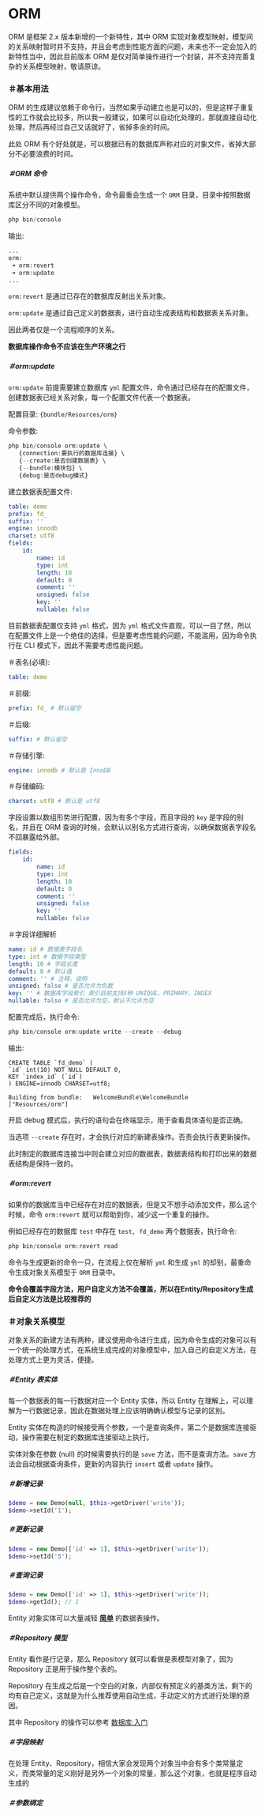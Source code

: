 # ORM

ORM 是框架 2.x 版本新增的一个新特性，其中 ORM 实现对象模型映射，模型间的关系映射暂时并不支持，并且会考虑到性能方面的问题，未来也不一定会加入的新特性当中，因此目前版本 ORM 是仅对简单操作进行一个封装，并不支持完善复杂的关系模型映射，敬请原谅。

### ＃基本用法

ORM 的生成建议依赖于命令行，当然如果手动建立也是可以的，但是这样子重复性的工作就会比较多，所以我一般建议，如果可以自动化处理的，那就直接自动化处理，然后再经过自己又话就好了，省掉多余的时间。

此处 ORM 有个好处就是，可以根据已有的数据库声称对应的对象文件，省掉大部分不必要浪费的时间。

##### ＃ORM 命令

系统中默认提供两个操作命令，命令最重会生成一个 `ORM` 目录，目录中按照数据库区分不同的对象模型。

```php
php bin/console
```

输出: 

```php
...
orm:
 ➜ orm:revert
 ➜ orm:update
...
```

`orm:revert` 是通过已存在的数据库反射出关系对象。

`orm:update` 是通过自己定义的数据表，进行自动生成表结构和数据表关系对象。

因此两者仅是一个流程顺序的关系。

**数据库操作命令不应该在生产环境之行**

##### ＃orm:update

`orm:update` 前提需要建立数据库 `yml` 配置文件，命令通过已经存在的配置文件，创建数据表已经关系对象，每一个配置文件代表一个数据表。

配置目录: `{bundle/Resources/orm}`

命令参数: 

```php
php bin/console orm:update \
   {connection:要执行的数据库连接} \
   {--create:是否创建数据表} \
   {--bundle:模块包} \
   {debug:是否debug模式}
```

建立数据表配置文件: 

```yml
table: demo
prefix: fd_
suffix: ''
engine: innodb
charset: utf8
fields:
    id:
        name: id
        type: int
        length: 10
        default: 0
        comment: ''
        unsigned: false
        key: ''
        nullable: false
```

目前数据表配置仅支持 `yml` 格式，因为 `yml` 格式文件直观，可以一目了然，所以在配置文件上是一个绝佳的选择，但是要考虑性能的问题，不能滥用，因为命令执行在 CLI 模式下，因此不需要考虑性能问题。

＃表名(必填): 

```yml
table: demo
```

＃前缀: 

```yml
prefix: fd_ # 默认留空
```

＃后缀: 

```yml
suffix: # 默认留空
```

＃存储引擎:

```yml
engine: innodb # 默认是 InnoDB
```

＃存储编码:

```yml
charset: utf8 # 默认是 utf8
```

字段设置以数组形势进行配置，因为有多个字段，而且字段的 `key` 是字段的别名，并且在 ORM 查询的时候，会默认以别名方式进行查询，以确保数据表字段名不回暴露给外部。

```yml
fields:
    id:
        name: id
        type: int
        length: 10
        default: 0
        comment: ''
        unsigned: false
        key: ''
        nullable: false
```

＃字段详细解析

```yml
name: id # 数据表字段名
type: int # 数据字段类型
length: 10 # 字段长度
default: 0 # 默认值
comment: '' # 注释，说明
unsigned: false # 是否允许为负数
key: '' # 数据库字段索引 索引目前支持3种 UNIQUE、PRIMARY、INDEX
nullable: false # 是否允许为空，默认不允许为空
```

配置完成后，执行命令: 

```php
php bin/console orm:update write --create --debug
```

输出:

```
CREATE TABLE `fd_demo` (
`id` int(10) NOT NULL DEFAULT 0, 
KEY `index_id` (`id`)
) ENGINE=innodb CHARSET=utf8;

Building from bundle:   WelcomeBundle\WelcomeBundle     ["Resources/orm"]

```

开启 debug 模式后，执行的语句会在终端显示，用于查看具体语句是否正确。

当选项 `--create` 存在时，才会执行对应的新建表操作。否责会执行表更新操作。

此时制定的数据库连接当中则会建立对应的数据表，数据表结构和打印出来的数据表结构是保持一致的。

##### ＃orm:revert

如果你的数据库当中已经存在对应的数据表，但是又不想手动添加文件，那么这个时候，命令 `orm:revert` 就可以帮助到你，减少这一个重复的操作。

例如已经存在的数据库 `test` 中存在 `test, fd_demo` 两个数据表，执行命令: 

```php
php bin/console orm:revert read
```

命令与生成更新的命令一只，在流程上仅在解析 `yml` 和生成 `yml` 的却别，最重命令生成对象关系模型于 `ORM` 目录中。

**命令会覆盖字段方法，用户自定义方法不会覆盖，所以在Entity/Repository生成后自定义方法是比较推荐的**

### ＃对象关系模型

对象关系的新建方法有两种，建议使用命令进行生成，因为命令生成的对象可以有一个统一的处理方式，在系统生成完成的对象模型中，加入自己的自定义方法，在处理方式上更为灵活，便捷。

##### ＃Entity 表实体

每一个数据表的每一行数据对应一个 Entity 实体，所以 Entity 在理解上，可以理解为一行数据记录，因此在数据处理上应该明确确认模型与记录的区别。

Entity 实体在构造的时候接受两个参数，一个是查询条件，第二个是数据库连接驱动，操作需要在制定的数据库连接驱动上执行。

实体对象在参数 (null) 的时候需要执行的是 `save` 方法，而不是查询方法。`save` 方法会自动根据查询条件，更新的内容执行 `insert` 或者 `update` 操作。

##### ＃新增记录

```php
$demo = new Demo(null, $this->getDriver('write'));
$demo->setId('1');
```

##### ＃更新记录

```php
$demo = new Demo(['id' => 1], $this->getDriver('write'));
$demo->setId('5');
```

##### ＃查询记录

```php
$demo = new Demo(['id' => 1], $this->getDriver('write'));
$demo->getId(); // 1
```

Entity 对象实体可以大量减轻 <u>**简单**</u> 的数据表操作。

##### ＃Repository 模型

Entity 看作是行记录，那么 Repository 就可以看做是表模型对象了，因为 Repository 正是用于操作整个表的。

Repository 在生成之后是一个空白的对象，内部仅有预定义的基类方法，剩下的均有自己定义，这就是为什么推荐使用自动生成，手动定义的方式进行处理的原因。

其中 Repository 的操作可以参考 [数据库:入门](database/ru_men.md)

##### ＃字段映射

在处理 Entity、Repository，相信大家会发现两个对象当中会有多个类常量定义，而类常量的定义刚好是另外一个对象的常量，那么这个对象，也就是程序自动生成的

##### ＃参数绑定